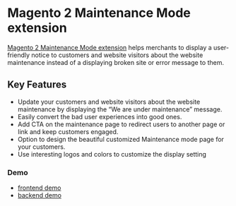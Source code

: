 <body>
	<main>
		<div class="content-wrapper">
			<div class="content-inner">
				<h1>Magento 2 Maintenance Mode extension</h1>
				<p><a href="https://www.mageants.com/maintenance-mode-for-magento-2.html">Magento 2 Maintenance Mode extension</a> helps merchants to display a user-friendly notice to customers and website visitors about the website maintenance instead of a displaying broken site or error message to them.</p>
				
<div class="features-wrapper">
					<h2>Key Features</h2>
					<ul>
						<li>Update your customers and website visitors about the website maintenance by displaying the “We are under maintenance” message.</li>
						<li>Easily convert the bad user experiences into good ones.</li>
						<li>Add CTA on the maintenance page to redirect users to another page or link and keep customers engaged.</li>
						<li>Option to design the beautiful customized Maintenance mode page for your customers.</li>
						<li>Use interesting logos and colors to customize the display setting</li>
					</ul>
				</div>
				<div class="more-features">
					<h3>Demo</h3>
					<ul>
						<li><a href="https://maintenancemode.demo14.b7fb87dd732790222.temporary.link/">frontend demo</a></li>
						<li><a href="https://demo14.b7fb87dd732790222.temporary.link/adminsession?un=maintenancemode&ps=Rock@1234">backend demo</a></li>
					</ul>
				</div>
			</div>
		</div>
	</main>
</body>
</html>
